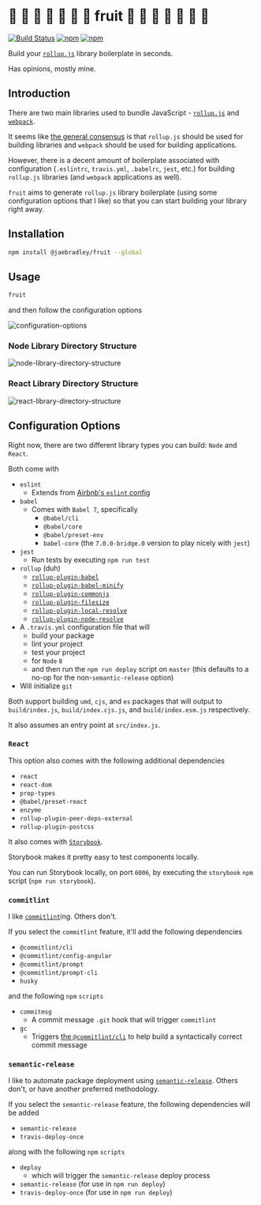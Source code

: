 # 🥝  🍋  🍐  🍓  🍊  🍍  🍰  fruit 🍒  🍈  🍇  🍉  🍏  🍎  🍌

[![Build Status](https://travis-ci.org/jaebradley/fruit.svg?branch=master)](https://travis-ci.org/jaebradley/fruit)
[![npm](https://img.shields.io/npm/dt/@jaebradley/fruit.svg)](https://www.npmjs.com/package/@jaebradley/fruit)
[![npm](https://img.shields.io/npm/v/@jaebradley/fruit.svg)](https://www.npmjs.com/package/@jaebradley/fruit)

Build your [`rollup.js`](https://rollupjs.org/guide) library boilerplate in seconds.

Has opinions, mostly mine.

## Introduction

There are two main libraries used to bundle JavaScript - [`rollup.js`](https://rollupjs.org/guide) and [`webpack`](https://webpack.js.org).

It seems like [the general consensus](https://medium.com/webpack/webpack-and-rollup-the-same-but-different-a41ad427058c) is that `rollup.js` should be used for building libraries and `webpack` should be used for building applications.

However, there is a decent amount of boilerplate associated with configuration (`.eslintrc`, `travis.yml`, `.babelrc`, `jest`, etc.) for building `rollup.js` libraries (and `webpack` applications as well).

`fruit` aims to generate `rollup.js` library boilerplate (using some configuration options that I like) so that you can start building your library right away.

## Installation

```bash
npm install @jaebradley/fruit --global
```

## Usage

```bash
fruit
```

and then follow the configuration options

![configuration-options](https://imgur.com/2EvRWzq.png)

### Node Library Directory Structure

![node-library-directory-structure](https://imgur.com/eHpzbfu.png)

### React Library Directory Structure

![react-library-directory-structure](https://imgur.com/XIVsvQD.png)

## Configuration Options

Right now, there are two different library types you can build: `Node` and `React`.

Both come with

* `eslint`
  * Extends from [Airbnb's `eslint` config](https://www.npmjs.com/package/eslint-config-airbnb)
* `babel`
  * Comes with `Babel 7`, specifically
    * `@babel/cli`
    * `@babel/core`
    * `@babel/preset-env`
    * `babel-core` (the `7.0.0-bridge.0` version to play nicely with `jest`)
* `jest`
  * Run tests by executing `npm run test`
* `rollup` (duh)
  * [`rollup-plugin-babel`](https://www.npmjs.com/package/rollup-plugin-babel)
  * [`rollup-plugin-babel-minify`](https://www.npmjs.com/package/rollup-plugin-babel)
  * [`rollup-plugin-commonjs`](https://www.npmjs.com/package/rollup-plugin-commonjs)
  * [`rollup-plugin-filesize`](https://www.npmjs.com/package/rollup-plugin-filesize)
  * [`rollup-plugin-local-resolve`](https://www.npmjs.com/package/rollup-plugin-local-resolve)
  * [`rollup-plugin-node-resolve`](https://www.npmjs.com/package/rollup-plugin-node-resolve)
* A `.travis.yml` configuration file that will
  * build your package
  * lint your project
  * test your project
  * for `Node` `8`
  * and then run the `npm run deploy` script on `master` (this defaults to a no-op for the non-`semantic-release` option)
* Will initialize `git`

Both support building `umd`, `cjs`, and `es` packages that will output to `build/index.js`, `build/index.cjs.js`, and `build/index.esm.js` respectively.

It also assumes an entry point at `src/index.js`.

### `React`

This option also comes with the following additional dependencies

* `react`
* `react-dom`
* `prop-types`
* `@babel/preset-react`
* `enzyme`
* `rollup-plugin-peer-deps-external`
* `rollup-plugin-postcss`

It also comes with [`Storybook`](https://github.com/storybooks/storybook).

Storybook makes it pretty easy to test components locally.

You can run Storybook locally, on port `6006`, by executing the `storybook` `npm` script (`npm run storybook`).

### `commitlint`

I like [`commitlint`](https://github.com/marionebl/commitlint)ing. Others don't.

If you select the `commitlint` feature, it'll add the following dependencies

* `@commitlint/cli`
* `@commitlint/config-angular`
* `@commitlint/prompt`
* `@commitlint/prompt-cli`
* `husky`

and the following `npm` `scripts`

* `commitmsg`
  * A commit message `.git` hook that will trigger `commitlint`
* `gc`
  * Triggers [the `@commitlint/cli`](https://github.com/marionebl/commitlint/tree/master/@commitlint/cli) to help build a syntactically correct commit message

### `semantic-release`

I like to automate package deployment using [`semantic-release`](https://github.com/semantic-release/semantic-release). Others don't, or have another preferred methodology.

If you select the `semantic-release` feature, the following dependencies will be added

* `semantic-release`
* `travis-deploy-once`

along with the following `npm` `scripts`

* `deploy`
  * which will trigger the `semantic-release` deploy process
* `semantic-release` (for use in `npm run deploy`)
* `travis-deploy-once` (for use in `npm run deploy`)
